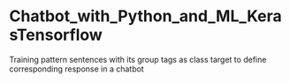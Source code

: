 # Chatbot_with_Python_and_ML_KerasTensorflow
Training pattern sentences with its group tags as class target to define corresponding response in a chatbot
